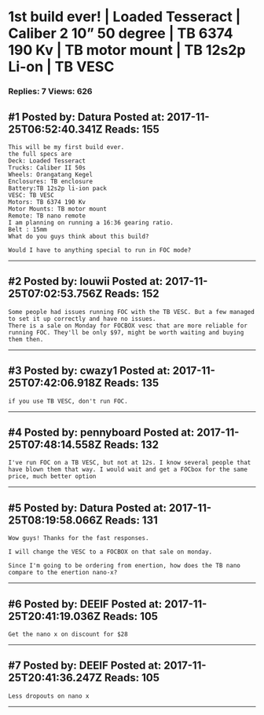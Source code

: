 # 1st build ever! &#124; Loaded Tesseract &#124; Caliber 2 10&rdquo; 50 degree &#124; TB 6374 190 Kv &#124; TB motor mount &#124; TB 12s2p Li-on &#124; TB VESC

### Replies: 7 Views: 626

## \#1 Posted by: Datura Posted at: 2017-11-25T06:52:40.341Z Reads: 155

```
This will be my first build ever. 
the full specs are 
Deck: Loaded Tesseract
Trucks: Caliber II 50s
Wheels: Orangatang Kegel
Enclosures: TB enclosure
Battery:TB 12s2p li-ion pack
VESC: TB VESC
Motors: TB 6374 190 Kv
Motor Mounts: TB motor mount
Remote: TB nano remote
I am planning on running a 16:36 gearing ratio. 
Belt : 15mm 
What do you guys think about this build?

Would I have to anything special to run in FOC mode?
```

---
## \#2 Posted by: louwii Posted at: 2017-11-25T07:02:53.756Z Reads: 152

```
Some people had issues running FOC with the TB VESC. But a few managed to set it up correctly and have no issues.
There is a sale on Monday for FOCBOX vesc that are more reliable for running FOC. They'll be only $97, might be worth waiting and buying them then.
```

---
## \#3 Posted by: cwazy1 Posted at: 2017-11-25T07:42:06.918Z Reads: 135

```
if you use TB VESC, don't run FOC.
```

---
## \#4 Posted by: pennyboard Posted at: 2017-11-25T07:48:14.558Z Reads: 132

```
I've run FOC on a TB VESC, but not at 12s. I know several people that have blown them that way. I would wait and get a FOCbox for the same price, much better option
```

---
## \#5 Posted by: Datura Posted at: 2017-11-25T08:19:58.066Z Reads: 131

```
Wow guys! Thanks for the fast responses. 

I will change the VESC to a FOCBOX on that sale on monday.

Since I'm going to be ordering from enertion, how does the TB nano compare to the enertion nano-x?
```

---
## \#6 Posted by: DEEIF Posted at: 2017-11-25T20:41:19.036Z Reads: 105

```
Get the nano x on discount for $28
```

---
## \#7 Posted by: DEEIF Posted at: 2017-11-25T20:41:36.247Z Reads: 105

```
Less dropouts on nano x
```

---
